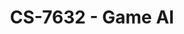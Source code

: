 ---
layout: course
title: CS-7632 - Game AI
aliases: GAI
course_id: CS-7632
permalink: /CS-7632/
---